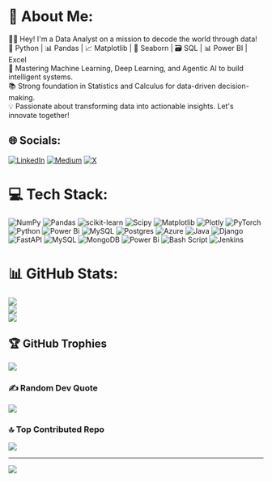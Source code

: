 # 💫 About Me:
👨‍💻 Hey! I'm a Data Analyst on a mission to decode the world through data!<br>🐍 Python | 📊 Pandas | 📈 Matplotlib | 🌊 Seaborn | 🗃️ SQL | 📊 Power BI | Excel<br>🧠 Mastering Machine Learning, Deep Learning, and Agentic AI to build intelligent systems.<br>📚 Strong foundation in Statistics and Calculus for data-driven decision-making.<br>💡 Passionate about transforming data into actionable insights. Let's innovate together!


## 🌐 Socials:
[![LinkedIn](https://img.shields.io/badge/LinkedIn-%230077B5.svg?logo=linkedin&logoColor=white)](https://linkedin.com/in/shoaibattankhan) [![Medium](https://img.shields.io/badge/Medium-12100E?logo=medium&logoColor=white)](https://medium.com/@@shoaibattankhan) [![X](https://img.shields.io/badge/X-black.svg?logo=X&logoColor=white)](https://x.com/@ShoaibAttanKhan) 

# 💻 Tech Stack:
![NumPy](https://img.shields.io/badge/numpy-%23013243.svg?style=for-the-badge&logo=numpy&logoColor=white) ![Pandas](https://img.shields.io/badge/pandas-%23150458.svg?style=for-the-badge&logo=pandas&logoColor=white) ![scikit-learn](https://img.shields.io/badge/scikit--learn-%23F7931E.svg?style=for-the-badge&logo=scikit-learn&logoColor=white) ![Scipy](https://img.shields.io/badge/SciPy-%230C55A5.svg?style=for-the-badge&logo=scipy&logoColor=%white) ![Matplotlib](https://img.shields.io/badge/Matplotlib-%23ffffff.svg?style=for-the-badge&logo=Matplotlib&logoColor=black) ![Plotly](https://img.shields.io/badge/Plotly-%233F4F75.svg?style=for-the-badge&logo=plotly&logoColor=white) ![PyTorch](https://img.shields.io/badge/PyTorch-%23EE4C2C.svg?style=for-the-badge&logo=PyTorch&logoColor=white) ![Python](https://img.shields.io/badge/python-3670A0?style=for-the-badge&logo=python&logoColor=ffdd54) ![Power Bi](https://img.shields.io/badge/power_bi-F2C811?style=for-the-badge&logo=powerbi&logoColor=black) ![MySQL](https://img.shields.io/badge/mysql-4479A1.svg?style=for-the-badge&logo=mysql&logoColor=white) ![Postgres](https://img.shields.io/badge/postgres-%23316192.svg?style=for-the-badge&logo=postgresql&logoColor=white) ![Azure](https://img.shields.io/badge/azure-%230072C6.svg?style=for-the-badge&logo=microsoftazure&logoColor=white) ![Java](https://img.shields.io/badge/java-%23ED8B00.svg?style=for-the-badge&logo=openjdk&logoColor=white) ![Django](https://img.shields.io/badge/django-%23092E20.svg?style=for-the-badge&logo=django&logoColor=white) ![FastAPI](https://img.shields.io/badge/FastAPI-005571?style=for-the-badge&logo=fastapi) ![MySQL](https://img.shields.io/badge/mysql-4479A1.svg?style=for-the-badge&logo=mysql&logoColor=white) ![MongoDB](https://img.shields.io/badge/MongoDB-%234ea94b.svg?style=for-the-badge&logo=mongodb&logoColor=white) ![Power Bi](https://img.shields.io/badge/power_bi-F2C811?style=for-the-badge&logo=powerbi&logoColor=black) ![Bash Script](https://img.shields.io/badge/bash_script-%23121011.svg?style=for-the-badge&logo=gnu-bash&logoColor=white) ![Jenkins](https://img.shields.io/badge/jenkins-%232C5263.svg?style=for-the-badge&logo=jenkins&logoColor=white)
# 📊 GitHub Stats:
![](https://github-readme-stats.vercel.app/api?username=ShoaibAttanKhan5887&theme=dark&hide_border=false&include_all_commits=true&count_private=true)<br/>
![](https://github-readme-streak-stats.herokuapp.com/?user=ShoaibAttanKhan5887&theme=dark&hide_border=false)<br/>
![](https://github-readme-stats.vercel.app/api/top-langs/?username=ShoaibAttanKhan5887&theme=dark&hide_border=false&include_all_commits=true&count_private=true&layout=compact)

## 🏆 GitHub Trophies
![](https://github-profile-trophy.vercel.app/?username=ShoaibAttanKhan5887&theme=radical&no-frame=false&no-bg=false&margin-w=4)

### ✍️ Random Dev Quote
![](https://quotes-github-readme.vercel.app/api?type=horizontal&theme=radical)

### 🔝 Top Contributed Repo
![](https://github-contributor-stats.vercel.app/api?username=ShoaibAttanKhan5887&limit=5&theme=dark&combine_all_yearly_contributions=true)

---
[![](https://visitcount.itsvg.in/api?id=ShoaibAttanKhan5887&icon=0&color=0)](https://visitcount.itsvg.in)

<!-- Proudly created with GPRM ( https://gprm.itsvg.in ) -->
